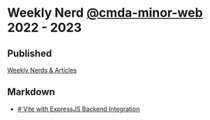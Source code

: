 # Weekly Nerd [@cmda-minor-web](https://github.com/cmda-minor-web) 2022 - 2023

## Published

[Weekly Nerds & Articles](https://www.craft.me/s/J3pqserUMbXEHK)

## Markdown 
- [# Vite with ExpressJS Backend Integration](Vite-with-ExpressJS-Backend-Integration)